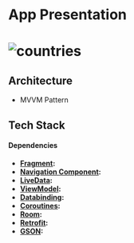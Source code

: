 # App Presentation
# ![countries](https://user-images.githubusercontent.com/83028055/187894007-af145f88-bf43-4207-b676-dae1fc005601.gif)

## Architecture
- MVVM Pattern

## Tech Stack
#### Dependencies
- **[Fragment](https://developer.android.com/jetpack/androidx/releases/fragment):** 
- **[Navigation Component](https://developer.android.com/jetpack/androidx/releases/navigation):** 
- **[LiveData](https://developer.android.com/topic/libraries/architecture/livedata):** 
- **[ViewModel](https://developer.android.com/topic/libraries/architecture/viewmodel):** 
- **[Databinding](https://developer.android.com/topic/libraries/data-binding/):** 
- **[Coroutines](https://github.com/Kotlin/kotlinx.coroutines):** 
- **[Room](https://developer.android.com/jetpack/androidx/releases/room):** 
- **[Retrofit](https://github.com/square/retrofit):** 
- **[GSON](https://github.com/google/gson):** 
